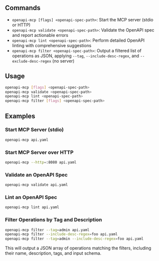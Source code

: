 ## Commands

- `openapi-mcp [flags] <openapi-spec-path>`: Start the MCP server (stdio or HTTP)
- `openapi-mcp validate <openapi-spec-path>`: Validate the OpenAPI spec and report actionable errors
- `openapi-mcp lint <openapi-spec-path>`: Perform detailed OpenAPI linting with comprehensive suggestions
- `openapi-mcp filter <openapi-spec-path>`: Output a filtered list of operations as JSON, applying `--tag`, `--include-desc-regex`, and `--exclude-desc-regex` (no server)

## Usage

```sh
openapi-mcp [flags] <openapi-spec-path>
openapi-mcp validate <openapi-spec-path>
openapi-mcp lint <openapi-spec-path>
openapi-mcp filter [flags] <openapi-spec-path>
```

## Examples

### Start MCP Server (stdio)
```sh
openapi-mcp api.yaml
```

### Start MCP Server over HTTP
```sh
openapi-mcp --http=:8080 api.yaml
```

### Validate an OpenAPI Spec
```sh
openapi-mcp validate api.yaml
```

### Lint an OpenAPI Spec
```sh
openapi-mcp lint api.yaml
```

### Filter Operations by Tag and Description
```sh
openapi-mcp filter --tag=admin api.yaml
openapi-mcp filter --include-desc-regex=foo api.yaml
openapi-mcp filter --tag=admin --include-desc-regex=foo api.yaml
```

This will output a JSON array of operations matching the filters, including their name, description, tags, and input schema. 